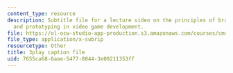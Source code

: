 ```yaml
---
content_type: resource
description: Subtitle file for a lecture video on the principles of brainstorming
  and prototyping in video game development.
file: https://ol-ocw-studio-app-production.s3.amazonaws.com/courses/cms-611j-creating-video-games-fall-2014/7655ca686aae547780443e00211353ff_j8ZGpRo8jd4.vtt
file_type: application/x-subrip
resourcetype: Other
title: 3play caption file
uid: 7655ca68-6aae-5477-8044-3e00211353ff
---
```


